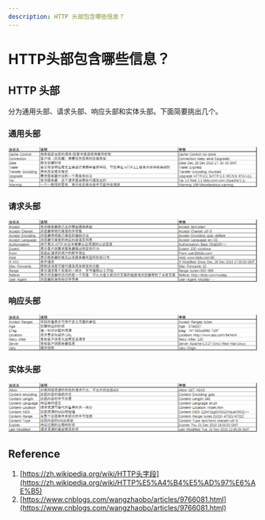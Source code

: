 ```yaml
---
description: HTTP 头部包含哪些信息？
---
```


# HTTP头部包含哪些信息？

## HTTP 头部

分为通用头部、请求头部、响应头部和实体头部。下面简要挑出几个。

### 通用头部

![](../../.gitbook/assets/image%20%288%29.png)

### 请求头部

![](../../.gitbook/assets/image%20%2812%29.png)

### 响应头部

![](../../.gitbook/assets/image%20%2816%29.png)

### 实体头部

![](../../.gitbook/assets/image%20%2820%29.png)

## Reference

1. [https://zh.wikipedia.org/wiki/HTTP头字段](https://zh.wikipedia.org/wiki/HTTP%E5%A4%B4%E5%AD%97%E6%AE%B5)
2. [https://www.cnblogs.com/wangzhaobo/articles/9766081.html](https://www.cnblogs.com/wangzhaobo/articles/9766081.html)

